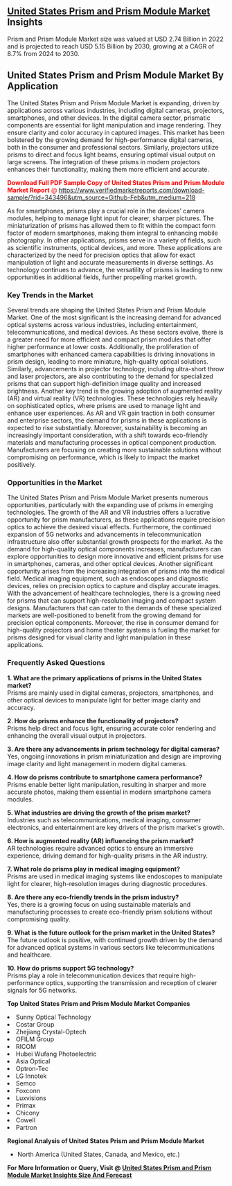 <h2><a href="https://www.verifiedmarketreports.com/download-sample/?rid=343496&amp;utm_source=Github-Feb&amp;utm_medium=218" target="_blank">United States Prism and Prism Module Market</a> Insights</h2><p>Prism and Prism Module Market size was valued at USD 2.74 Billion in 2022 and is projected to reach USD 5.15 Billion by 2030, growing at a CAGR of 8.7% from 2024 to 2030.</p><p> <h2>United States Prism and Prism Module Market By Application</h2> <p>The United States Prism and Prism Module Market is expanding, driven by applications across various industries, including digital cameras, projectors, smartphones, and other devices. In the digital camera sector, prismatic components are essential for light manipulation and image rendering. They ensure clarity and color accuracy in captured images. This market has been bolstered by the growing demand for high-performance digital cameras, both in the consumer and professional sectors. Similarly, projectors utilize prisms to direct and focus light beams, ensuring optimal visual output on large screens. The integration of these prisms in modern projectors enhances their functionality, making them more efficient and accurate. <p><span class=""><span style="color: #ff0000;"><strong>Download Full PDF Sample Copy of United States Prism and Prism Module Market Report</strong> @ </span><a href="https://www.verifiedmarketreports.com/download-sample/?rid=343496&amp;utm_source=Github-Feb&amp;utm_medium=218" target="_blank">https://www.verifiedmarketreports.com/download-sample/?rid=343496&amp;utm_source=Github-Feb&amp;utm_medium=218</a></span></p> As for smartphones, prisms play a crucial role in the devices’ camera modules, helping to manage light input for clearer, sharper pictures. The miniaturization of prisms has allowed them to fit within the compact form factor of modern smartphones, making them integral to enhancing mobile photography. In other applications, prisms serve in a variety of fields, such as scientific instruments, optical devices, and more. These applications are characterized by the need for precision optics that allow for exact manipulation of light and accurate measurements in diverse settings. As technology continues to advance, the versatility of prisms is leading to new opportunities in additional fields, further propelling market growth.</p> <h3>Key Trends in the Market</h3> <p>Several trends are shaping the United States Prism and Prism Module Market. One of the most significant is the increasing demand for advanced optical systems across various industries, including entertainment, telecommunications, and medical devices. As these sectors evolve, there is a greater need for more efficient and compact prism modules that offer higher performance at lower costs. Additionally, the proliferation of smartphones with enhanced camera capabilities is driving innovations in prism design, leading to more miniature, high-quality optical solutions. Similarly, advancements in projector technology, including ultra-short throw and laser projectors, are also contributing to the demand for specialized prisms that can support high-definition image quality and increased brightness. Another key trend is the growing adoption of augmented reality (AR) and virtual reality (VR) technologies. These technologies rely heavily on sophisticated optics, where prisms are used to manage light and enhance user experiences. As AR and VR gain traction in both consumer and enterprise sectors, the demand for prisms in these applications is expected to rise substantially. Moreover, sustainability is becoming an increasingly important consideration, with a shift towards eco-friendly materials and manufacturing processes in optical component production. Manufacturers are focusing on creating more sustainable solutions without compromising on performance, which is likely to impact the market positively.</p> <h3>Opportunities in the Market</h3> <p>The United States Prism and Prism Module Market presents numerous opportunities, particularly with the expanding use of prisms in emerging technologies. The growth of the AR and VR industries offers a lucrative opportunity for prism manufacturers, as these applications require precision optics to achieve the desired visual effects. Furthermore, the continued expansion of 5G networks and advancements in telecommunication infrastructure also offer substantial growth prospects for the market. As the demand for high-quality optical components increases, manufacturers can explore opportunities to design more innovative and efficient prisms for use in smartphones, cameras, and other optical devices. Another significant opportunity arises from the increasing integration of prisms into the medical field. Medical imaging equipment, such as endoscopes and diagnostic devices, relies on precision optics to capture and display accurate images. With the advancement of healthcare technologies, there is a growing need for prisms that can support high-resolution imaging and compact system designs. Manufacturers that can cater to the demands of these specialized markets are well-positioned to benefit from the growing demand for precision optical components. Moreover, the rise in consumer demand for high-quality projectors and home theater systems is fueling the market for prisms designed for visual clarity and light manipulation in these applications.</p> <h3>Frequently Asked Questions</h3> <p><strong>1. What are the primary applications of prisms in the United States market?</strong><br>Prisms are mainly used in digital cameras, projectors, smartphones, and other optical devices to manipulate light for better image clarity and accuracy.</p> <p><strong>2. How do prisms enhance the functionality of projectors?</strong><br>Prisms help direct and focus light, ensuring accurate color rendering and enhancing the overall visual output in projectors.</p> <p><strong>3. Are there any advancements in prism technology for digital cameras?</strong><br>Yes, ongoing innovations in prism miniaturization and design are improving image clarity and light management in modern digital cameras.</p> <p><strong>4. How do prisms contribute to smartphone camera performance?</strong><br>Prisms enable better light manipulation, resulting in sharper and more accurate photos, making them essential in modern smartphone camera modules.</p> <p><strong>5. What industries are driving the growth of the prism market?</strong><br>Industries such as telecommunications, medical imaging, consumer electronics, and entertainment are key drivers of the prism market's growth.</p> <p><strong>6. How is augmented reality (AR) influencing the prism market?</strong><br>AR technologies require advanced optics to ensure an immersive experience, driving demand for high-quality prisms in the AR industry.</p> <p><strong>7. What role do prisms play in medical imaging equipment?</strong><br>Prisms are used in medical imaging systems like endoscopes to manipulate light for clearer, high-resolution images during diagnostic procedures.</p> <p><strong>8. Are there any eco-friendly trends in the prism industry?</strong><br>Yes, there is a growing focus on using sustainable materials and manufacturing processes to create eco-friendly prism solutions without compromising quality.</p> <p><strong>9. What is the future outlook for the prism market in the United States?</strong><br>The future outlook is positive, with continued growth driven by the demand for advanced optical systems in various sectors like telecommunications and healthcare.</p> <p><strong>10. How do prisms support 5G technology?</strong><br>Prisms play a role in telecommunication devices that require high-performance optics, supporting the transmission and reception of clearer signals for 5G networks.</p> </p><p><strong>Top United States Prism and Prism Module Market Companies</strong></p><div data-test-id=""><p><li>Sunny Optical Technology</li><li> Costar Group</li><li> Zhejiang Crystal-Optech</li><li> OFILM Group</li><li> RICOM</li><li> Hubei Wufang Photoelectric</li><li> Asia Optical</li><li> Optron-Tec</li><li> LG Innotek</li><li> Semco</li><li> Foxconn</li><li> Luxvisions</li><li> Primax</li><li> Chicony</li><li> Cowell</li><li> Partron</li></p><div><strong>Regional Analysis of&nbsp;United States Prism and Prism Module Market</strong></div><ul><li dir="ltr"><p dir="ltr">North America&nbsp;(United States, Canada, and Mexico, etc.)</p></li></ul><p><strong>For More Information or Query, Visit @&nbsp;</strong><strong><a href="https://www.verifiedmarketreports.com/product/prism-and-prism-module-market/?utm_source=Github-Feb&amp;utm_medium=218" target="_blank">United States Prism and Prism Module Market Insights Size And Forecast</a></strong></p></div>
